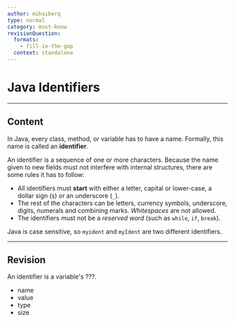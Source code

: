 ```yaml
---
author: mihaiberq
type: normal
category: must-know
revisionQuestion:
  formats:
    - fill-in-the-gap
  context: standalone
---
```


# Java Identifiers


---

## Content

In Java, every class, method, or variable has to have a name. Formally, this name is called an **identifier**.

An identifier is a sequence of one or more characters. Because the name given to new fields must not interfere with internal structures, there are some rules it has to follow:

- All identifiers must **start** with either a letter, capital or lower-case, a dollar sign (`$`) or an underscore (`_`).
- The rest of the characters can be letters, currency symbols, underscore, digits, numerals and combining marks. *Whitespaces* are not allowed.
- The identifiers must not be a *reserved word* (such as `while`, `if`, `break`).

Java is case sensitive, so `myident` and `myIdent` are two different identifiers.


---

## Revision

An identifier is a variable's ???.

- name
- value
- type
- size
